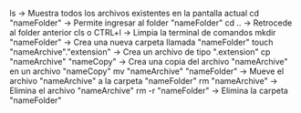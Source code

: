 ls 				-> Muestra todos los archivos existentes en la pantalla actual
cd "nameFolder"			-> Permite ingresar al folder "nameFolder"
cd ..				-> Retrocede al folder anterior
cls o CTRL+l			-> Limpia la terminal de comandos
mkdir "nameFolder" 		-> Crea una nueva carpeta llamada "nameFolder"
touch "nameArchive"."extension"	-> Crea un archivo de tipo ".extension"
cp "nameArchive" "nameCopy"	-> Crea una copia del archivo "nameArchive" en un archivo "nameCopy"
mv "nameArchive" "nameFolder"	-> Mueve el archivo "nameArchive" a la carpeta "nameFolder"
rm "nameArchive"		-> Elimina el archivo "nameArchive"
rm -r "nameFolder"		-> Elimina la carpeta "nameFolder"